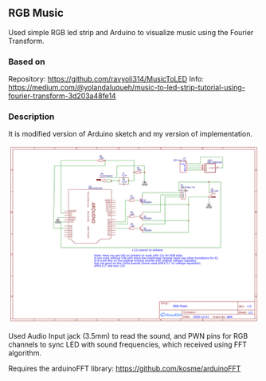 ## RGB Music

Used simple RGB led strip and Arduino to visualize music using the Fourier Transform.

### Based on
Repository: https://github.com/ravyoli314/MusicToLED
Info: https://medium.com/@yolandaluqueh/music-to-led-strip-tutorial-using-fourier-transform-3d203a48fe14

### Description
It is modified version of Arduino sketch and my version of implementation.

![Screenshot](Schematic_RGB-Music.png)

Used Audio Input jack (3.5mm) to read the sound, and PWN pins for RGB channels to sync LED with sound frequencies, which received using FFT algorithm.

Requires the arduinoFFT library: https://github.com/kosme/arduinoFFT

